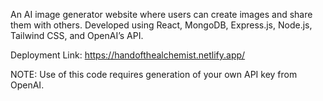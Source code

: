 An AI image generator website where users can create images and share them with others. Developed using React,
MongoDB, Express.js, Node.js, Tailwind CSS, and OpenAI’s API.

Deployment Link: https://handofthealchemist.netlify.app/

NOTE: Use of this code requires generation of your own API key from OpenAI.
